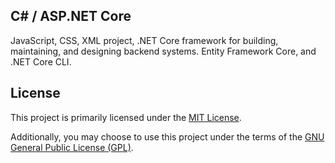 

## C# / ASP.NET Core 
JavaScript, CSS, XML project, .NET Core framework for building, maintaining, and designing backend systems. 
Entity Framework Core, and .NET Core CLI.


## License

This project is primarily licensed under the [MIT License](https://opensource.org/licenses/MIT).

Additionally, you may choose to use this project under the terms of the [GNU General Public License (GPL)](https://www.gnu.org/licenses/gpl-3.0.html).
